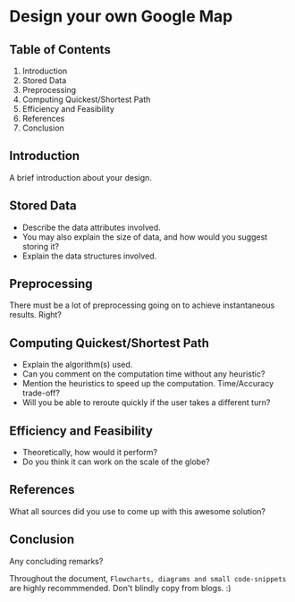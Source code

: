 # Design your own Google Map

## Table of Contents
1. Introduction
2. Stored Data
3. Preprocessing
4. Computing Quickest/Shortest Path
6. Efficiency and Feasibility
7. References
8. Conclusion

## Introduction
A brief introduction about your design.

## Stored Data
- Describe the data attributes involved. 
- You may also explain the size of data, and how would you suggest storing it?
- Explain the data structures involved.

## Preprocessing
There must be a lot of preprocessing going on to achieve instantaneous results. Right?

## Computing Quickest/Shortest Path
- Explain the algorithm(s) used.
- Can you comment on the computation time without any heuristic?
- Mention the heuristics to speed up the computation. Time/Accuracy trade-off?
- Will you be able to reroute quickly if the user takes a different turn?

## Efficiency and Feasibility
- Theoretically, how would it perform? 
- Do you think it can work on the scale of the globe?

## References
What all sources did you use to come up with this awesome solution?

## Conclusion
Any concluding remarks? 

Throughout the document, `Flowcharts, diagrams and small code-snippets` are highly recommmended. Don't blindly copy from blogs. :)

